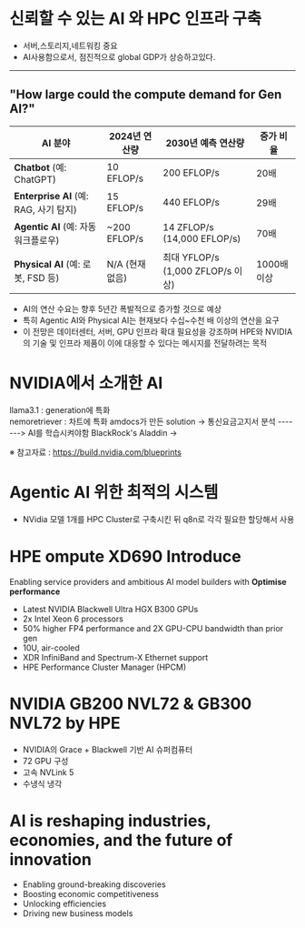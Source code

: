# 신뢰할 수 있는 AI 와 HPC 인프라 구축
- 서버,스토리지,네트워킹 중요
- AI사용함으로서, 점진적으로 global GDP가 상승하고있다.

--- 


## "How large could the compute demand for Gen AI?"
| AI 분야                             | 2024년 연산량     | 2030년 예측 연산량                  | 증가 비율    |
| --------------------------------- | ------------- | ----------------------------- | -------- |
| **Chatbot** (예: ChatGPT)          | 10 EFLOP/s    | 200 EFLOP/s                   | 20배      |
| **Enterprise AI** (예: RAG, 사기 탐지) | 15 EFLOP/s    | 440 EFLOP/s                   | 29배      |
| **Agentic AI** (예: 자동 워크플로우)      | \~200 EFLOP/s | 14 ZFLOP/s (14,000 EFLOP/s)   | 70배      |
| **Physical AI** (예: 로봇, FSD 등)    | N/A (현재 없음)   | 최대 YFLOP/s (1,000 ZFLOP/s 이상) | 1000배 이상 |


- AI의 연산 수요는 향후 5년간 폭발적으로 증가할 것으로 예상
- 특히 Agentic AI와 Physical AI는 현재보다 수십~수천 배 이상의 연산을 요구
- 이 전망은 데이터센터, 서버, GPU 인프라 확대 필요성을 강조하며 HPE와 NVIDIA의 기술 및 인프라 제품이 이에 대응할 수 있다는 메시지를 전달하려는 목적

# NVIDIA에서 소개한 AI
llama3.1 : generation에 특화  
nemoretriever : 차트에 특화 
amdocs가 만든 solution -> 통신요금고지서 분석 -------> AI를 학습시켜야함
BlackRock's Aladdin -> 

※ 참고자료 : https://build.nvidia.com/blueprints

# Agentic AI 위한 최적의 시스템 
- NVidia 모델 1개를  HPC Cluster로 구축시킨 뒤 q8n로 각각 필요한  할당해서 사용

# HPE ompute XD690 Introduce
Enabling service providers and ambitious AI model builders with
**Optimise performance**
- Latest NVIDIA Blackwell Ultra HGX B300 GPUs
- 2x Intel Xeon 6 processors
- 50% higher FP4 performance and 2X GPU-CPU bandwidth than prior gen
- 10U, air-cooled
- XDR InfiniBand and Spectrum-X Ethernet support
- HPE Performance Cluster Manager (HPCM)

# NVIDIA GB200 NVL72 & GB300 NVL72 by HPE
- NVIDIA의 Grace + Blackwell 기반 AI 슈퍼컴퓨터
- 72 GPU 구성
- 고속 NVLink 5
- 수냉식 냉각

# AI is reshaping industries, economies, and the future of innovation
- Enabling ground-breaking discoveries
- Boosting economic competitiveness
- Unlocking efficiencies
- Driving new business models



